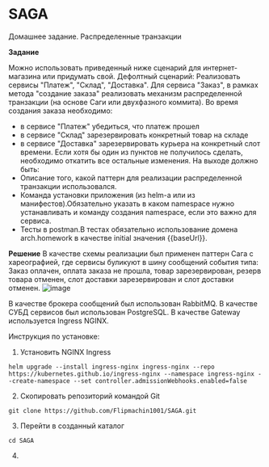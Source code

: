 # SAGA
Домашнее задание. Распределенные транзакции

**Задание**

Можно использовать приведенный ниже сценарий для интернет-магазина или придумать свой.
Дефолтный сценарий:
Реализовать сервисы "Платеж", "Склад", "Доставка".
Для сервиса "Заказ", в рамках метода "создание заказа" реализовать механизм распределенной транзакции (на основе Саги или двухфазного коммита).
Во время создания заказа необходимо:
- в сервисе "Платеж" убедиться, что платеж прошел
- в сервисе "Склад" зарезервировать конкретный товар на складе
- в сервисе "Доставка" зарезервировать курьера на конкретный слот времени.
Если хотя бы один из пунктов не получилось сделать, необходимо откатить все остальные изменения.
На выходе должно быть:
- Описание того, какой паттерн для реализации распределенной транзакции использовался.
- Команда установки приложения (из helm-а или из манифестов).Обязательно указать в каком namespace нужно устанавливать и команду создания namespace, если это важно для сервиса.
- Тесты в postman.В тестах обязательно использование домена arch.homework в качестве initial значения {{baseUrl}}.

**Решение**
В качестве схемы реализации был применен паттерн Сага с хареографией, где сервисы буликуют в шину сообщений события типа: Заказ оплачен, оплата заказа не прошла, товар зарезервирован, резерв товара отменен, слот доставки зарезервирован и слот доставки отменен.
![image](https://user-images.githubusercontent.com/60660331/188972991-1fb281a1-ad22-4cf5-bd0c-b02d981415ef.png)

В качестве брокера сообщений был использован RabbitMQ. 
В качестве СУБД сервисов был использован PostgreSQL.
В качестве Gateway используется Ingress NGINX.

Инструкция по установке:
1. Установить NGINX Ingress
```
helm upgrade --install ingress-nginx ingress-nginx --repo https://kubernetes.github.io/ingress-nginx --namespace ingress-nginx --create-namespace --set controller.admissionWebhooks.enabled=false
```
2. Скопировать репозиторий командой Git
```
git clone https://github.com/Flipmachin1001/SAGA.git
```
3. Перейти в созданный каталог
```
cd SAGA
```
4.
